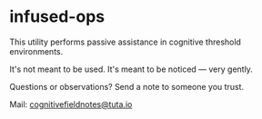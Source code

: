 # infused-ops

This utility performs passive assistance in cognitive threshold environments.

It's not meant to be used. It's meant to be noticed — very gently.

Questions or observations?
Send a note to someone you trust.

Mail: cognitivefieldnotes@tuta.io

